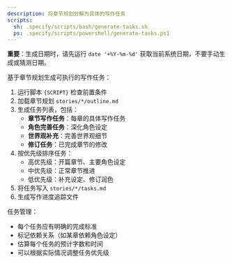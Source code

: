 ```yaml
---
description: 将章节规划分解为具体的写作任务
scripts:
  sh: .specify/scripts/bash/generate-tasks.sh
  ps: .specify/scripts/powershell/generate-tasks.ps1
---
```


**重要**：生成日期时，请先运行 `date '+%Y-%m-%d'` 获取当前系统日期，不要手动生成或猜测日期。

基于章节规划生成可执行的写作任务：

1. 运行脚本 `{SCRIPT}` 检查前置条件
2. 加载章节规划 `stories/*/outline.md`
3. 生成任务列表，包括：
   - **章节写作任务**：每章的具体写作任务
   - **角色完善任务**：深化角色设定
   - **世界观补充**：完善世界观细节
   - **修订任务**：已完成章节的修改
4. 按优先级排序任务：
   - 高优先级：开篇章节、主要角色设定
   - 中优先级：正常章节推进
   - 低优先级：补充设定、修订润色
5. 将任务写入 `stories/*/tasks.md`
6. 生成写作进度追踪文件

任务管理：
- 每个任务应有明确的完成标准
- 标记依赖关系（如某章依赖角色设定）
- 估算每个任务的预计字数和时间
- 可以根据实际情况调整任务优先级